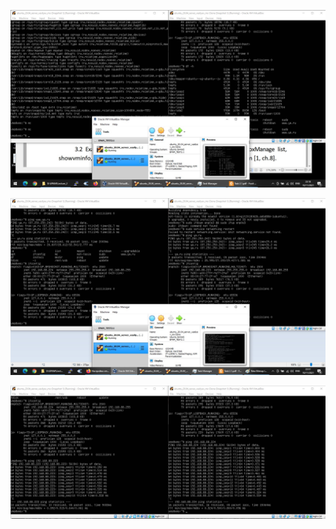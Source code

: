 ![Image1](https://github.com/VasilyevMS/DevOps_online_Kharkiv_2021Q4/blob/main/m2/task2.1/images/virtualBox1.jpg)

![Image2](https://github.com/VasilyevMS/DevOps_online_Kharkiv_2021Q4/blob/main/m2/task2.1/images/virtualBox2.jpg)

![Image3](https://github.com/VasilyevMS/DevOps_online_Kharkiv_2021Q4/blob/main/m2/task2.1/images/virtualBox3.jpg)
